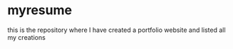 # myresume
this is the repository where I have created a portfolio website and listed all my creations
